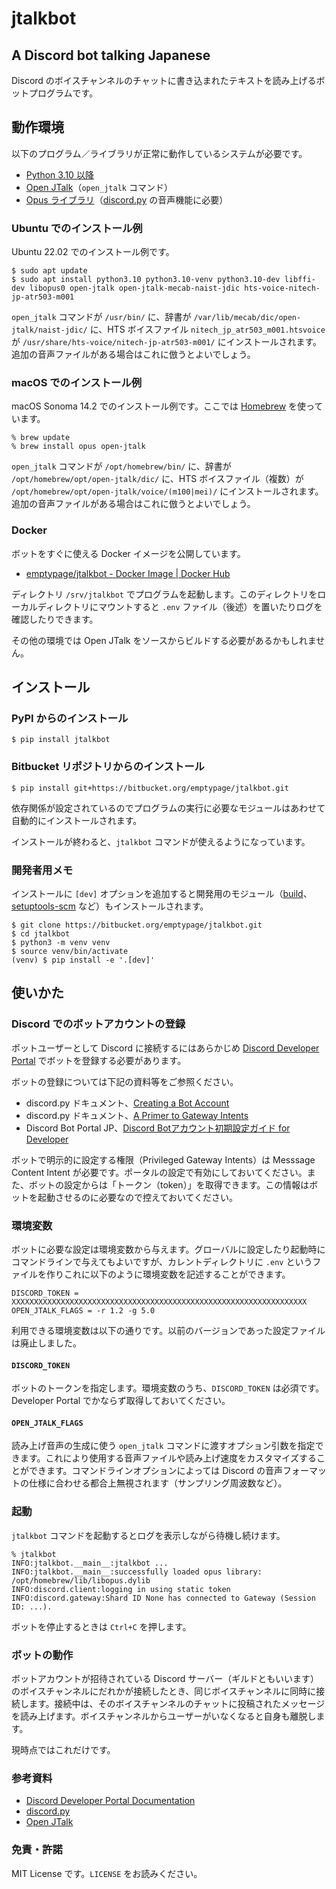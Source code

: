 # jtalkbot

## A Discord bot talking Japanese

Discord のボイスチャンネルのチャットに書き込まれたテキストを読み上げるボットプログラムです。


## 動作環境

以下のプログラム／ライブラリが正常に動作しているシステムが必要です。

- [Python 3.10 以降](https://www.python.org "Welcome to Python.org")
- [Open JTalk](http://open-jtalk.sourceforge.net "Open JTalk")（`open_jtalk` コマンド）
- [Opus ライブラリ](https://opus-codec.org "Opus Codec")（[discord.py](https://pypi.org/project/discord.py/ "discord.py · PyPI") の音声機能に必要）


### Ubuntu でのインストール例

Ubuntu 22.02 でのインストール例です。

```
$ sudo apt update
$ sudo apt install python3.10 python3.10-venv python3.10-dev libffi-dev libopus0 open-jtalk open-jtalk-mecab-naist-jdic hts-voice-nitech-jp-atr503-m001
```

`open_jtalk` コマンドが `/usr/bin/` に、辞書が `/var/lib/mecab/dic/open-jtalk/naist-jdic/` に、HTS ボイスファイル `nitech_jp_atr503_m001.htsvoice` が `/usr/share/hts-voice/nitech-jp-atr503-m001/` にインストールされます。追加の音声ファイルがある場合はこれに倣うとよいでしょう。


### macOS でのインストール例

macOS Sonoma 14.2 でのインストール例です。ここでは [Homebrew](https://brew.sh) を使っています。

```
% brew update
% brew install opus open-jtalk
```

`open_jtalk` コマンドが `/opt/homebrew/bin/` に、辞書が `/opt/homebrew/opt/open-jtalk/dic/` に、HTS ボイスファイル（複数）が `/opt/homebrew/opt/open-jtalk/voice/(m100|mei)/` にインストールされます。追加の音声ファイルがある場合はこれに倣うとよいでしょう。


### Docker

ボットをすぐに使える Docker イメージを公開しています。

- [emptypage/jtalkbot - Docker Image | Docker Hub](https://hub.docker.com/r/emptypage/jtalkbot)

ディレクトリ `/srv/jtalkbot` でプログラムを起動します。このディレクトリをローカルディレクトリにマウントすると `.env` ファイル（後述）を置いたりログを確認したりできます。

その他の環境では Open JTalk をソースからビルドする必要があるかもしれません。


## インストール

### PyPI からのインストール

```
$ pip install jtalkbot
```


### Bitbucket リポジトリからのインストール

```
$ pip install git+https://bitbucket.org/emptypage/jtalkbot.git
```


依存関係が設定されているのでプログラムの実行に必要なモジュールはあわせて自動的にインストールされます。

インストールが終わると、`jtalkbot` コマンドが使えるようになっています。


### 開発者用メモ

インストールに `[dev]` オプションを追加すると開発用のモジュール（[build](https://pypi.org/project/build/)、[setuptools-scm](https://pypi.org/project/setuptools-scm/) など）もインストールされます。

```
$ git clone https://bitbucket.org/emptypage/jtalkbot.git
$ cd jtalkbot
$ python3 -m venv venv
$ source venv/bin/activate
(venv) $ pip install -e '.[dev]'
```


## 使いかた

### Discord でのボットアカウントの登録

ポットユーザーとして Discord に接続するにはあらかじめ [Discord Developer Portal](https://discord.com/developers/applications) でボットを登録する必要があります。

ボットの登録については下記の資料等をご参照ください。

- discord.py ドキュメント、[Creating a Bot Account](https://discordpy.readthedocs.io/en/stable/discord.html)
- discord.py ドキュメント、[A Primer to Gateway Intents](https://discordpy.readthedocs.io/en/stable/intents.html)
- Discord Bot Portal JP、[Discord Botアカウント初期設定ガイド for Developer](https://blog.discordbot.jp/setup-discord-bot-account/)

ボットで明示的に設定する権限（Privileged Gateway Intents）は Messsage Content Intent が必要です。ポータルの設定で有効にしておいてください。また、ボットの設定からは「トークン（token）」を取得できます。この情報はボットを起動させるのに必要なので控えておいてください。


### 環境変数

ボットに必要な設定は環境変数から与えます。グローバルに設定したり起動時にコマンドラインで与えてもよいですが、カレントディレクトリに `.env` というファイルを作りこれに以下のように環境変数を記述することができます。

    DISCORD_TOKEN = XXXXXXXXXXXXXXXXXXXXXXXXXXXXXXXXXXXXXXXXXXXXXXXXXXXXXXXXXXXXXXXXXX
    OPEN_JTALK_FLAGS = -r 1.2 -g 5.0

利用できる環境変数は以下の通りです。以前のバージョンであった設定ファイルは廃止しました。


#### `DISCORD_TOKEN`

ボットのトークンを指定します。環境変数のうち、`DISCORD_TOKEN` は必須です。Developer Portal でかならず取得しておいてください。


#### `OPEN_JTALK_FLAGS`

読み上げ音声の生成に使う `open_jtalk` コマンドに渡すオプション引数を指定できます。これにより使用する音声ファイルや読み上げ速度をカスタマイズすることができます。コマンドラインオプションによっては Discord の音声フォーマットの仕様に合わせる都合上無視されます（サンプリング周波数など）。

### 起動

`jtalkbot` コマンドを起動するとログを表示しながら待機し続けます。

```
% jtalkbot
INFO:jtalkbot.__main__:jtalkbot ...
INFO:jtalkbot.__main__:successfully loaded opus library: /opt/homebrew/lib/libopus.dylib
INFO:discord.client:logging in using static token
INFO:discord.gateway:Shard ID None has connected to Gateway (Session ID: ...).
```

ボットを停止するときは `Ctrl+C` を押します。


### ボットの動作

ボットアカウントが招待されている Discord サーバー（ギルドともいいます）のボイスチャンネルにだれかが接続したとき、同じボイスチャンネルに同時に接続します。接続中は、そのボイスチャンネルのチャットに投稿されたメッセージを読み上げます。ボイスチャンネルからユーザーがいなくなると自身も離脱します。

現時点ではこれだけです。


### 参考資料

- [Discord Developer Portal Documentation](https://discord.com/developers/docs/)
- [discord.py](https://discordpy.readthedocs.io/en/stable/index.html)
- [Open JTalk](https://open-jtalk.sourceforge.net)


### 免責・許諾

MIT License です。`LICENSE` をお読みください。
